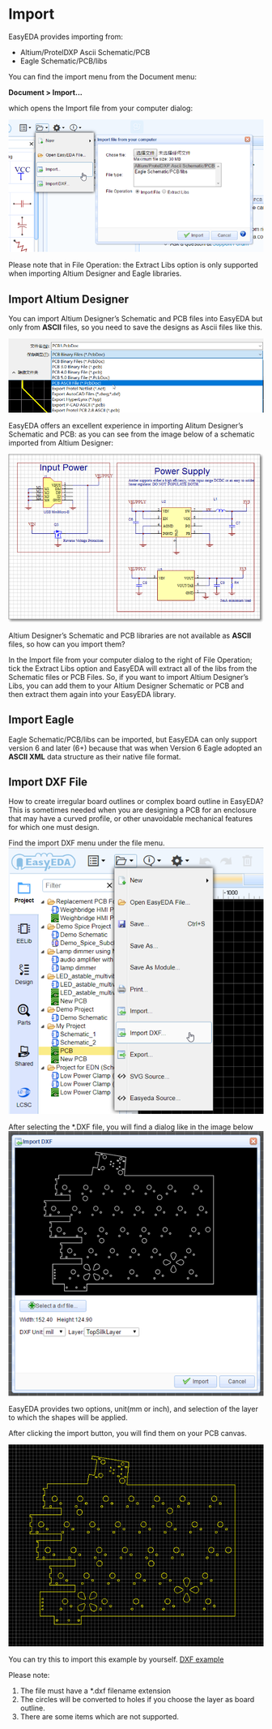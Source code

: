 
# Import 

EasyEDA provides importing from:

-   Altium/ProtelDXP Ascii Schematic/PCB
-   Eagle Schematic/PCB/libs


You can find the import menu from the Document menu:

**Document > Import...**

which opens the Import file from your computer dialog:

![](images/147_Import_NewImport.png)

Please note that in File Operation: the Extract Libs option is only supported when importing Altium Designer and Eagle libraries.

## Import Altium Designer 

You can import Altium Designer’s Schematic and PCB files into EasyEDA but only from **ASCII** files, so you need to save the designs as Ascii files like this.

![](images/148_Import_AltiumDesignerASCII.png)

EasyEDA offers an excellent experience in importing Alitum Designer’s Schematic and PCB: as you can see from the image below of a schematic imported from Altium Designer:

![](images/149_Import_AltiumDesignerSchemaitc.png)

Altium Designer’s Schematic and PCB libraries are not available as **ASCII** files, so how can you import them?

In the Import file from your computer dialog to the right of File Operation; tick the Extract Libs option and EasyEDA will extract all of the libs from the Schematic files or PCB Files. So, if you want to import Altium Designer’s Libs, you can add them to your Altium Designer Schematic or PCB and then extract them again into your EasyEDA library.

## Import Eagle 

Eagle Schematic/PCB/libs can be imported, but EasyEDA can only support version 6 and later (6+) because that was when Version 6 Eagle adopted an **ASCII XML** data structure as their native file format.


                    

## Import DXF File 

How to create irregular board outlines or complex board outline in EasyEDA?   This is sometimes needed when you are designing a PCB for an enclosure that may have a curved profile, or other unavoidable mechanical features for which one must design.  

Find the import DXF menu under the file menu.  
![](images/152_Import_DXF.png) 

After selecting the *.DXF file, you will find a dialog like in the image below
![](images/153_Import_DXF_ImportDialog.png)

EasyEDA provides two options, unit(mm or inch), and selection of the layer to which the shapes will be applied.

After clicking the import button, you will find them on your PCB canvas.

![](images/154_Import_DXF_Imported.png)

 You can try this to import this example by yourself. [DXF example](/Doc/Tutorial/Doc/test.dxf)  
 
Please note:  
1. The file must have a *.dxf filename extension  
2. The circles will be converted to holes if you choose the layer as board outline.  
3. There are some items which are not supported.  